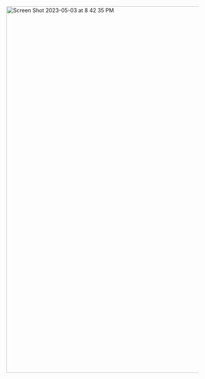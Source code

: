 <img width="961" alt="Screen Shot 2023-05-03 at 8 42 35 PM" src="https://user-images.githubusercontent.com/115578965/236080762-e01ae416-f56e-4abf-97a1-62c3e3814482.png">
